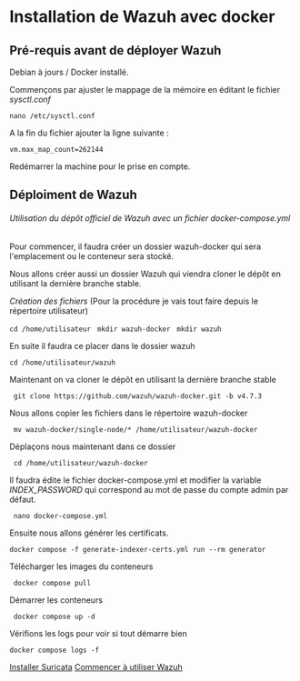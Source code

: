 # Installation de Wazuh avec docker

## Pré-requis avant de déployer Wazuh

Debian à jours / Docker installé.

Commençons par ajuster le mappage de la mémoire en éditant le fichier *sysctl.conf*

`` nano /etc/sysctl.conf ``

A la fin du fichier ajouter la ligne suivante : 

`` vm.max_map_count=262144 ``

Redémarrer la machine pour le prise en compte.

## Déploiment de Wazuh

###### Utilisation du dépôt officiel de Wazuh avec un fichier *docker-compose.yml*

Pour commencer, il faudra créer un dossier wazuh-docker qui sera l'emplacement ou le conteneur sera stocké.

Nous allons créer aussi un dossier Wazuh qui viendra cloner le dépôt en utilisant la dernière branche stable.


*Création des fichiers* (Pour la procédure je vais tout faire depuis le répertoire utilisateur)

`` cd /home/utilisateur `` 
``  mkdir wazuh-docker ``
``  mkdir wazuh ``

En suite il faudra ce placer dans le dossier wazuh

`` cd /home/utilisateur/wazuh ``

Maintenant on va cloner le dépôt en utilisant la dernière branche stable

``  git clone https://github.com/wazuh/wazuh-docker.git -b v4.7.3 `` 

Nous allons copier les fichiers dans le répertoire wazuh-docker

``  mv wazuh-docker/single-node/* /home/utilisateur/wazuh-docker ``

Déplaçons nous maintenant dans ce dossier 

``  cd /home/utilisateur/wazuh-docker ``

Il faudra édite le fichier docker-compose.yml et modifier la variable *INDEX_PASSWORD* qui correspond au mot de passe du compte admin par défaut.

``  nano docker-compose.yml ``

Ensuite nous allons générer les certificats.

`` docker compose -f generate-indexer-certs.yml run --rm generator ``

Télécharger les images du conteneurs 

``  docker compose pull `` 

Démarrer les conteneurs 

``  docker compose up -d ``

Vérifions les logs pour voir si tout démarre bien

`` docker compose logs -f `` 

[Installer Suricata](https://github.com/Jrb62/Formation-AIS-et-DevOps/blob/main/DevOps/Docker/WazuhxSuricata/Installer-Suricata.md)
[Commencer à utiliser Wazuh](https://github.com/Jrb62/Formation-AIS-et-DevOps/blob/aa25c361f5e57ae7ec536041b75e1c0c1901bffe/DevOps/Docker/WazuhxSuricata/Commencer-Wazuh)